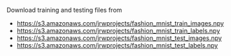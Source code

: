 Download training and testing files from
- https://s3.amazonaws.com/jrwprojects/fashion_mnist_train_images.npy
- https://s3.amazonaws.com/jrwprojects/fashion_mnist_train_labels.npy
- https://s3.amazonaws.com/jrwprojects/fashion_mnist_test_images.npy
- https://s3.amazonaws.com/jrwprojects/fashion_mnist_test_labels.npy
